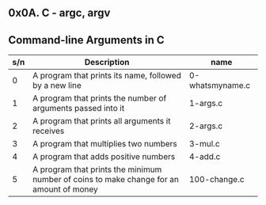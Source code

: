 ## 0x0A. C - argc, argv

## Command-line Arguments in C

| s/n | Description                                                                             | name            |
| --- | --------------------------------------------------------------------------------------- | --------------- |
| 0   | A program that prints its name, followed by a new line                                  | 0-whatsmyname.c |
| 1   | A program that prints the number of arguments passed into it                            | 1-args.c        |
| 2   | A program that prints all arguments it receives                                         | 2-args.c        |
| 3   | A program that multiplies two numbers                                                   | 3-mul.c         |
| 4   | A program that adds positive numbers                                                    | 4-add.c         |
| 5   | A program that prints the minimum number of coins to make change for an amount of money | 100-change.c    |
